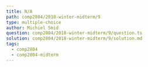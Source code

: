 ```yaml
---
title: N/A
path: comp2804/2018-winter-midterm/9
type: multiple-choice
author: Michiel Smid
question: comp2804/2018-winter-midterm/9/question.ts
solution: comp2804/2018-winter-midterm/9/solution.md
tags:
  - comp2804
  - comp2804-midterm
---
```

